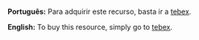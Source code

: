 **Português:**
Para adquirir este recurso, basta ir a [tebex](https://latinospvp.tebex.io/package/6737100).

**English:**
To buy this resource, simply go to [tebex](https://latinospvp.tebex.io/package/6737100).
